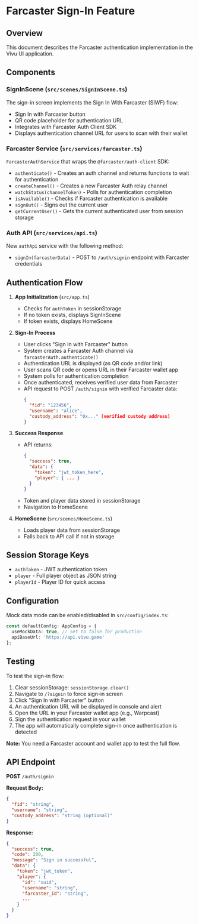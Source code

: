 # Farcaster Sign-In Feature

## Overview
This document describes the Farcaster authentication implementation in the Vivu UI application.

## Components

### SignInScene (`src/scenes/SignInScene.ts`)
The sign-in screen implements the Sign In With Farcaster (SIWF) flow:
- Sign In with Farcaster button
- QR code placeholder for authentication URL
- Integrates with Farcaster Auth Client SDK
- Displays authentication channel URL for users to scan with their wallet

### Farcaster Service (`src/services/farcaster.ts`)
`FarcasterAuthService` that wraps the `@farcaster/auth-client` SDK:
- `authenticate()` - Creates an auth channel and returns functions to wait for authentication
- `createChannel()` - Creates a new Farcaster Auth relay channel
- `watchStatus(channelToken)` - Polls for authentication completion
- `isAvailable()` - Checks if Farcaster authentication is available
- `signOut()` - Signs out the current user
- `getCurrentUser()` - Gets the current authenticated user from session storage

### Auth API (`src/services/api.ts`)
New `authApi` service with the following method:
- `signIn(farcasterData)` - POST to `/auth/signin` endpoint with Farcaster credentials

## Authentication Flow

1. **App Initialization** (`src/app.ts`)
   - Checks for `authToken` in sessionStorage
   - If no token exists, displays SignInScene
   - If token exists, displays HomeScene

2. **Sign-In Process**
   - User clicks "Sign In with Farcaster" button
   - System creates a Farcaster Auth channel via `farcasterAuth.authenticate()`
   - Authentication URL is displayed (as QR code and/or link)
   - User scans QR code or opens URL in their Farcaster wallet app
   - System polls for authentication completion
   - Once authenticated, receives verified user data from Farcaster
   - API request to POST `/auth/signin` with verified Farcaster data:
     ```json
     {
       "fid": "123456",
       "username": "alice",
       "custody_address": "0x..." (verified custody address)
     }
     ```
   
3. **Success Response**
   - API returns:
     ```json
     {
       "success": true,
       "data": {
         "token": "jwt_token_here",
         "player": { ... }
       }
     }
     ```
   - Token and player data stored in sessionStorage
   - Navigation to HomeScene

4. **HomeScene** (`src/scenes/HomeScene.ts`)
   - Loads player data from sessionStorage
   - Falls back to API call if not in storage

## Session Storage Keys
- `authToken` - JWT authentication token
- `player` - Full player object as JSON string
- `playerId` - Player ID for quick access

## Configuration
Mock data mode can be enabled/disabled in `src/config/index.ts`:
```typescript
const defaultConfig: AppConfig = {
  useMockData: true, // Set to false for production
  apiBaseUrl: 'https://api.vivu.game'
};
```

## Testing
To test the sign-in flow:
1. Clear sessionStorage: `sessionStorage.clear()`
2. Navigate to `/?signin` to force sign-in screen
3. Click "Sign In with Farcaster" button
4. An authentication URL will be displayed in console and alert
5. Open the URL in your Farcaster wallet app (e.g., Warpcast)
6. Sign the authentication request in your wallet
7. The app will automatically complete sign-in once authentication is detected

**Note:** You need a Farcaster account and wallet app to test the full flow.

## API Endpoint
**POST** `/auth/signin`

**Request Body:**
```json
{
  "fid": "string",
  "username": "string",
  "custody_address": "string (optional)"
}
```

**Response:**
```json
{
  "success": true,
  "code": 200,
  "message": "Sign in successful",
  "data": {
    "token": "jwt_token",
    "player": {
      "id": "uuid",
      "username": "string",
      "farcaster_id": "string",
      ...
    }
  }
}
```
